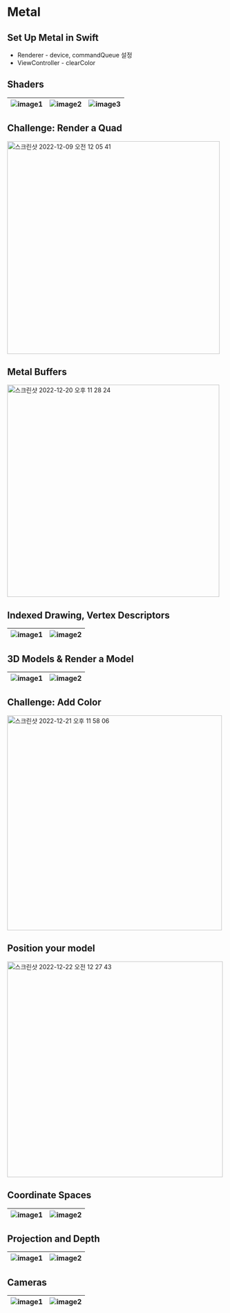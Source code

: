 # Metal

## Set Up Metal in Swift
- Renderer - device, commandQueue 설정
- ViewController - clearColor

## Shaders
![image1](https://user-images.githubusercontent.com/26589915/206483414-a89975e0-788f-450e-83da-6e344d55fc18.png) |![image2](https://user-images.githubusercontent.com/26589915/206482141-15892777-aaac-40d9-bbe5-f1b4d632279e.png) | ![image3](https://user-images.githubusercontent.com/26589915/206481986-dd244d9b-fb9f-4b88-bd6d-db784ef2f4a7.png)
--- | --- | --- |

## Challenge: Render a Quad
<img width="492" alt="스크린샷 2022-12-09 오전 12 05 41" src="https://user-images.githubusercontent.com/26589915/206481612-c4d85b5a-1a60-4eaa-9c9b-bd82c57374b9.png">

## Metal Buffers
<img width="491" alt="스크린샷 2022-12-20 오후 11 28 24" src="https://user-images.githubusercontent.com/26589915/208937152-8f7541c4-b120-4eac-a20c-9176c2dbe8c1.png">

## Indexed Drawing, Vertex Descriptors
![image1](https://user-images.githubusercontent.com/26589915/208937423-faa8c8de-75ee-4cfe-b22e-551fa3290f00.png) |![image2](https://user-images.githubusercontent.com/26589915/208937432-1b55c24b-fe8c-4973-9b7b-214eaf06dc74.png)
--- | --- |

## 3D Models & Render a Model
![image1](https://user-images.githubusercontent.com/26589915/208937870-63163842-2b48-4109-b648-82339366ead9.png) |![image2](https://user-images.githubusercontent.com/26589915/208937861-6af25b06-4d02-4aa2-af03-37524617df6a.png)
--- | --- |

## Challenge: Add Color
<img width="497" alt="스크린샷 2022-12-21 오후 11 58 06" src="https://user-images.githubusercontent.com/26589915/208937797-065fa125-6f3f-4b47-80e9-198b3974f514.png">

## Position your model
<img width="499" alt="스크린샷 2022-12-22 오전 12 27 43" src="https://user-images.githubusercontent.com/26589915/208949137-786c709c-c4e3-439c-9bea-3c578319f130.png">

## Coordinate Spaces
![image1](https://user-images.githubusercontent.com/26589915/208949219-04ac98e5-b1cc-4434-ac09-2b4f6ce6101d.png) |![image2](https://user-images.githubusercontent.com/26589915/208949223-e490a6a9-03d2-47cc-b88a-b7188cd8fd04.png)
--- | --- |

## Projection and Depth
![image1](https://user-images.githubusercontent.com/26589915/208949262-c210e792-2483-4bfa-9ad4-fa53908496ed.png) |![image2](https://user-images.githubusercontent.com/26589915/208949274-f57bcadf-91e0-4f42-9953-db5076814dae.png)
--- | --- |

## Cameras
![image1](https://user-images.githubusercontent.com/26589915/208949289-1d954b57-c40e-42c9-9604-ad20feff6fa8.png) |![image2](https://user-images.githubusercontent.com/26589915/208949294-15376be0-063e-47ba-985e-9ac177399f01.png)
--- | --- |
